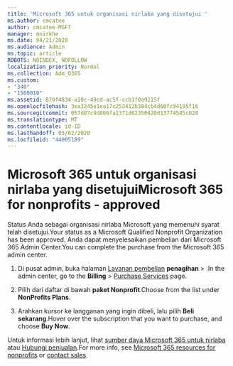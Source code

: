 ```yaml
---
title: 'Microsoft 365 untuk organisasi nirlaba yang disetujui '
ms.author: cmcatee
author: cmcatee-MSFT
manager: mnirkhe
ms.date: 04/21/2020
ms.audience: Admin
ms.topic: article
ROBOTS: NOINDEX, NOFOLLOW
localization_priority: Normal
ms.collection: Adm_O365
ms.custom:
- "340"
- "1500010"
ms.assetid: 870f4834-a10c-49cd-ac5f-ccb1f0a9215f
ms.openlocfilehash: 3ea3245e1ea17c253412b384cb4d60fc94195f16
ms.sourcegitcommit: 057d87c9d866fa1371d02350420d13774545c028
ms.translationtype: MT
ms.contentlocale: id-ID
ms.lasthandoff: 05/02/2020
ms.locfileid: "44005189"
---
```

# <a name="microsoft-365-for-nonprofits---approved"></a><span data-ttu-id="59b2c-102">Microsoft 365 untuk organisasi nirlaba yang disetujui</span><span class="sxs-lookup"><span data-stu-id="59b2c-102">Microsoft 365 for nonprofits - approved</span></span>

<span data-ttu-id="59b2c-103">Status Anda sebagai organisasi nirlaba Microsoft yang memenuhi syarat telah disetujui.</span><span class="sxs-lookup"><span data-stu-id="59b2c-103">Your status as a Microsoft Qualified Nonprofit Organization has been approved.</span></span> <span data-ttu-id="59b2c-104">Anda dapat menyelesaikan pembelian dari Microsoft 365 Admin Center.</span><span class="sxs-lookup"><span data-stu-id="59b2c-104">You can complete the purchase from the Microsoft 365 admin center.</span></span>

1. <span data-ttu-id="59b2c-105">Di pusat admin, buka halaman [Layanan pembelian](https://go.microsoft.com/fwlink/p/?linkid=868433) **penagihan** \> .</span><span class="sxs-lookup"><span data-stu-id="59b2c-105">In the admin center, go to the **Billing** \> [Purchase Services](https://go.microsoft.com/fwlink/p/?linkid=868433) page.</span></span>

2. <span data-ttu-id="59b2c-106">Pilih dari daftar di bawah **paket Nonprofit**.</span><span class="sxs-lookup"><span data-stu-id="59b2c-106">Choose from the list under **NonProfits Plans**.</span></span>

3. <span data-ttu-id="59b2c-107">Arahkan kursor ke langganan yang ingin dibeli, lalu pilih **Beli sekarang**.</span><span class="sxs-lookup"><span data-stu-id="59b2c-107">Hover over the subscription that you want to purchase, and choose **Buy Now**.</span></span>

<span data-ttu-id="59b2c-108">Untuk informasi lebih lanjut, lihat [sumber daya Microsoft 365 untuk nirlaba](https://www.microsoft.com/nonprofits/microsoft-365) atau [Hubungi penjualan](https://www.microsoft.com/nonprofits/contact-us).</span><span class="sxs-lookup"><span data-stu-id="59b2c-108">For more info, see [Microsoft 365 resources for nonprofits](https://www.microsoft.com/nonprofits/microsoft-365) or [contact sales](https://www.microsoft.com/nonprofits/contact-us).</span></span>
